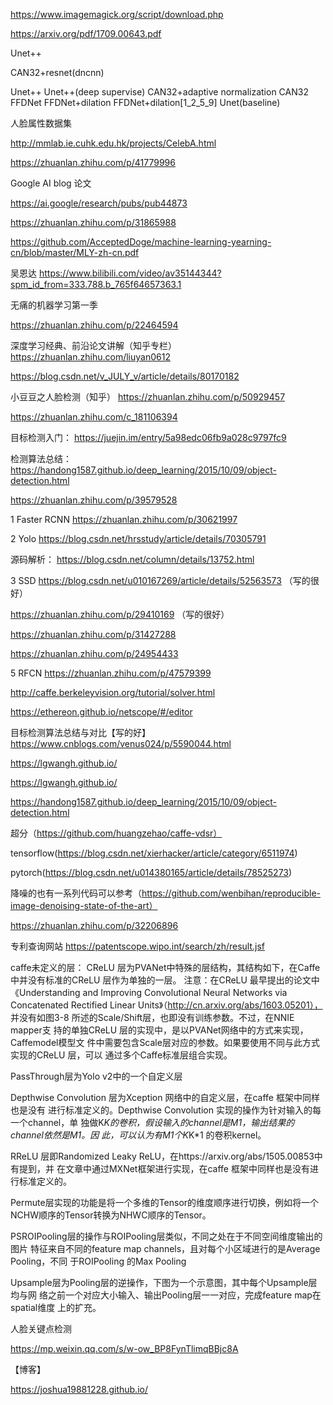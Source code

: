 https://www.imagemagick.org/script/download.php

https://arxiv.org/pdf/1709.00643.pdf

 Unet++
 
 CAN32+resnet(dncnn)
 
 Unet++
Unet++(deep supervise)
CAN32+adaptive normalization
CAN32
FFDNet
FFDNet+dilation
FFDNet+dilation[1_2_5_9]
Unet(baseline)


人脸属性数据集

http://mmlab.ie.cuhk.edu.hk/projects/CelebA.html

https://zhuanlan.zhihu.com/p/41779996

Google AI blog 论文

https://ai.google/research/pubs/pub44873

https://zhuanlan.zhihu.com/p/31865988

https://github.com/AcceptedDoge/machine-learning-yearning-cn/blob/master/MLY-zh-cn.pdf

吴恩达 
https://www.bilibili.com/video/av35144344?spm_id_from=333.788.b_765f64657363.1

无痛的机器学习第一季

https://zhuanlan.zhihu.com/p/22464594


深度学习经典、前沿论文讲解（知乎专栏）
https://zhuanlan.zhihu.com/liuyan0612

https://blog.csdn.net/v_JULY_v/article/details/80170182

小豆豆之人脸检测（知乎）
https://zhuanlan.zhihu.com/p/50929457

https://zhuanlan.zhihu.com/c_181106394


目标检测入门：
https://juejin.im/entry/5a98edc06fb9a028c9797fc9

检测算法总结：
https://handong1587.github.io/deep_learning/2015/10/09/object-detection.html

https://zhuanlan.zhihu.com/p/39579528

 1	Faster RCNN
https://zhuanlan.zhihu.com/p/30621997


2	Yolo
https://blog.csdn.net/hrsstudy/article/details/70305791

源码解析：
https://blog.csdn.net/column/details/13752.html


3	SSD
https://blog.csdn.net/u010167269/article/details/52563573   （写的很好）

https://zhuanlan.zhihu.com/p/29410169 （写的很好）

https://zhuanlan.zhihu.com/p/31427288

https://zhuanlan.zhihu.com/p/24954433

5	RFCN
https://zhuanlan.zhihu.com/p/47579399


http://caffe.berkeleyvision.org/tutorial/solver.html

https://ethereon.github.io/netscope/#/editor


目标检测算法总结与对比【写的好】
https://www.cnblogs.com/venus024/p/5590044.html


https://lgwangh.github.io/


https://lgwangh.github.io/


https://handong1587.github.io/deep_learning/2015/10/09/object-detection.html

超分（https://github.com/huangzehao/caffe-vdsr）

tensorflow(https://blog.csdn.net/xierhacker/article/category/6511974)

pytorch(https://blog.csdn.net/u014380165/article/details/78525273)

降噪的也有一系列代码可以参考（https://github.com/wenbihan/reproducible-image-denoising-state-of-the-art）

https://zhuanlan.zhihu.com/p/32206896

专利查询网站
https://patentscope.wipo.int/search/zh/result.jsf

caffe未定义的层：
CReLU 层为PVANet中特殊的层结构，其结构如下，在Caffe中并没有标准的CReLU
层作为单独的一层。
注意：在CReLU 最早提出的论文中《Understanding and Improving Convolutional Neural
Networks via Concatenated Rectified Linear Units》（http://cn.arxiv.org/abs/1603.05201），
并没有如图3-8 所述的Scale/Shift层，也即没有训练参数。不过，在NNIE mapper支
持的单独CReLU 层的实现中，是以PVANet网络中的方式来实现，Caffemodel模型文
件中需要包含Scale层对应的参数。如果要使用不同与此方式实现的CReLU 层，可以
通过多个Caffe标准层组合实现。

PassThrough层为Yolo v2中的一个自定义层

Depthwise Convolution 层为Xception 网络中的自定义层，在caffe 框架中同样也是没有
进行标准定义的。Depthwise Convolution 实现的操作为针对输入的每一个channel，单
独做K*K的卷积，假设输入的channel是M1，输出结果的channel依然是M1。因
此，可以认为有M1个K*K*1 的卷积kernel。


RReLU 层即Randomized Leaky ReLU，在https://arxiv.org/abs/1505.00853中有提到，并
在文章中通过MXNet框架进行实现，在caffe 框架中同样也是没有进行标准定义的。


Permute层实现的功能是将一个多维的Tensor的维度顺序进行切换，例如将一个
NCHW顺序的Tensor转换为NHWC顺序的Tensor。

PSROIPooling层的操作与ROIPooling层类似，不同之处在于不同空间维度输出的图片
特征来自不同的feature map channels，且对每个小区域进行的是Average Pooling，不同
于ROIPooling 的Max Pooling

Upsample层为Pooling层的逆操作，下图为一个示意图，其中每个Upsample层均与网
络之前一个对应大小输入、输出Pooling层一一对应，完成feature map在spatial维度
上的扩充。 

人脸关键点检测

https://mp.weixin.qq.com/s/w-ow_BP8FynTlimqBBjc8A


【博客】

https://joshua19881228.github.io/
